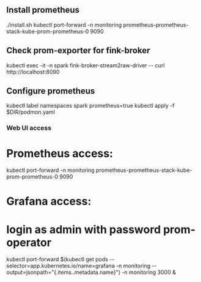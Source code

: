 

## Install prometheus

./install.sh
kubectl port-forward -n monitoring prometheus-prometheus-stack-kube-prom-prometheus-0 9090

## Check prom-exporter for fink-broker

kubectl exec -it -n spark fink-broker-stream2raw-driver -- curl http://localhost:8090

## Configure prometheus

kubectl label namespaces spark prometheus=true
kubectl apply -f $DIR/podmon.yaml


### Web UI access

# Prometheus access:
kubectl port-forward -n monitoring prometheus-prometheus-stack-kube-prom-prometheus-0 9090

# Grafana access:
# login as admin with password prom-operator
kubectl port-forward $(kubectl get  pods --selector=app.kubernetes.io/name=grafana -n  monitoring --output=jsonpath="{.items..metadata.name}") -n monitoring  3000 &
